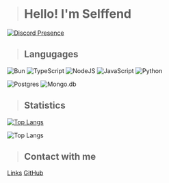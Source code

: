 > # Hello! I'm Selffend
[![Discord Presence](https://lanyard.cnrad.dev/api/1130320640486952981?bg=121613&showDisplayName=true&hideStatus=true&borderRadius=8px)](https://selffend.ru)

> ## Langugages
![Bun](https://shields.io/badge/-Bun-090909?style=for-the-badge&logo=bun)
![TypeScript](https://shields.io/badge/-TypeScript-090909?style=for-the-badge&logo=typescript)
![NodeJS](https://shields.io/badge/-Node.js-090909?style=for-the-badge&logo=node.js)
![JavaScript](https://shields.io/badge/-JavaScript-090909?style=for-the-badge&logo=javascript)
![Python](https://shields.io/badge/-Python-090909?style=for-the-badge&logo=python)
<!-- ![Next](https://shields.io/badge/-Next-090909?style=for-the-badge&logo=next) -->
<!-- ![Vite](https://shields.io/badge/-Vite-090909?style=for-the-badge&logo=vite) -->
<!-- ![Webpack](https://shields.io/badge/-Webpack-090909?style=for-the-badge&logo=webpack) -->
<!-- ![Nest](https://shields.io/badge/-Nest-090909?style=for-the-badge&logo=nestjs&logoColor=df274f) -->
<!-- ![SASS](https://shields.io/badge/-SASS-090909?style=for-the-badge&logo=sass) -->
<!-- ![Vue](https://shields.io/badge/-Vue-090909?style=for-the-badge&logo=vue.js) -->
<!-- ![Nuxt](https://shields.io/badge/-Nuxt-090909?style=for-the-badge&logo=nuxt.js) -->
<!-- ![Express](https://shields.io/badge/-Express-090909?style=for-the-badge&logo=express) -->
<!-- ![Hono](https://shields.io/badge/-Hono-090909?style=for-the-badge&logo=hono) -->
![Postgres](https://shields.io/badge/postgres-090909?style=for-the-badge&logo=postgresql&logoColor=white)
![Mongo.db](https://shields.io/badge/-Mongo.db-090909?style=for-the-badge&logo=mongodb)

> ## Statistics
[![Top Langs](https://github-readme-stats.vercel.app/api?username=selfend&theme=tokyonight&show_icons=true)](https://github.com/selfend)

![Top Langs](https://github-readme-stats.vercel.app/api/top-langs/?username=selfend&theme=tokyonight)


> ## Contact with me
[Links](https://selffend.ru)
[GitHub](https://github.com/selfend)
